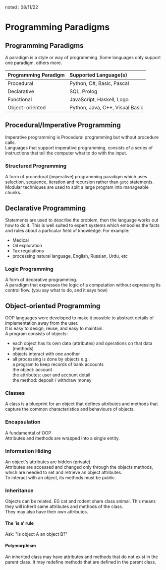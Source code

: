 noted : 08/11/22

# Programming Paradigms

## Programming Paradigms

A paradigm is a style or way of programming. Some languages only support one paradigm. others more.

| Programming Paradigm | Supported Language(s) |
|:-----|:-----|
| Procedural  | Python, C#, Basic, Pascal      |
| Declarative  | SQL, Prolog      |
| Functional  | JavaScript, Haskell, Logo |
| Object-oriented  | Python, Java, C++, Visual Basic      |

## Procedural/Imperative Programming

Imperative programming is Procedural programming but without procedure calls.  
Languages that support imperative programming, consists of a series of instructions that tell the computer what to do with the input.

### Structured Programming

A form of procedural (imperative) programming paradigm which uses selection, sequence, iteration and recursion rather than `goto` statements.  
Modular techniques are used to split a large program into manageable chunks.

## Declarative Programming

Statements are used to describe the problem, then the language works out how to do it.
This is well suited to expert systems which embodies the facts and rules about a particular field of knowledge. For example:
-   Medical
-   Oil exploration
-   Tax regulations
-   processing natural language, English, Russian, Urdu, etc
### Logic Programming

A form of decorative programming.  
A paradigm that expresses the logic of a computation without expressing its control flow. (you say what to do, and it says how)

## Object-oriented Programming

OOP languages were developed to make it possible to abstract details of implementation away from the user.  
It is easy to design, reuse, and easy to maintain.  
A program consists of objects:

-   each object has its own data (attributes) and operations on that data (methods)
-   objects interact with one another
-   all processing is done by objects
    e.g.:  
    a program to keep records of bank accounts  
    the object: account  
    the attributes: user and account detail  
    the method: deposit / withdraw money
### Classes

A class is a blueprint for an object that defines attributes and methods that capture the common characteristics and behaviours of objects.

### Encapsulation

A fundamental of OOP  
Attributes and methods are wrapped into a single entity.

### Information Hiding

An object's attributes are hidden (private)  
Attributes are accessed and changed only through the objects methods, which are needed to set and retrieve an object attributes.  
To interact with an object, its methods must be public.

### Inheritance

Objects can be related. EG cat and rodent share class animal. This means they will inherit same attributes and methods of the class.  
They may also have their own attributes.

#### The 'is a' rule

Ask: "Is object A an object B?"

#### Polymorphism

An inherited class may have attributes and methods that do not exist in the parent class. It may redefine methods that are defined in the parent class.
